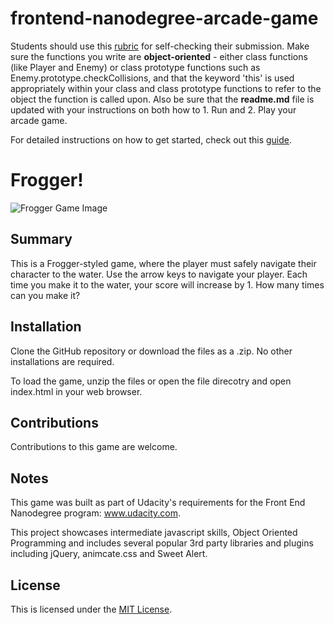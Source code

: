 frontend-nanodegree-arcade-game
===============================

Students should use this [rubric](https://review.udacity.com/#!/projects/2696458597/rubric) for self-checking their submission. Make sure the functions you write are **object-oriented** - either class functions (like Player and Enemy) or class prototype functions such as Enemy.prototype.checkCollisions, and that the keyword 'this' is used appropriately within your class and class prototype functions to refer to the object the function is called upon. Also be sure that the **readme.md** file is updated with your instructions on both how to 1. Run and 2. Play your arcade game.

For detailed instructions on how to get started, check out this [guide](https://docs.google.com/document/d/1v01aScPjSWCCWQLIpFqvg3-vXLH2e8_SZQKC8jNO0Dc/pub?embedded=true).


# Frogger!

![Frogger Game Image](img/frogger.png)

## Summary
This is a Frogger-styled game, where the player must safely navigate their character to the water. Use the arrow keys to navigate your player. Each time you make it to the water, your score will increase by 1. How many times can you make it?

## Installation
Clone the GitHub repository or download the files as a .zip. No other installations are required.

To load the game, unzip the files or open the file direcotry and open index.html in your web browser.

## Contributions
Contributions to this game are welcome.

## Notes
This game was built as part of Udacity's requirements for the Front End Nanodegree program: www.udacity.com.

This project showcases intermediate javascript skills, Object Oriented Programming and includes several popular 3rd party libraries and plugins including jQuery, animcate.css and Sweet Alert. 

## License
This is licensed under the [MIT License](https://opensource.org/licenses/MIT).